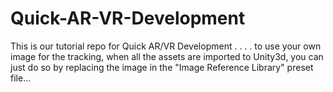 # Quick-AR-VR-Development
This is our tutorial repo for Quick AR/VR Development
.
.
.
.
to use your own image for the tracking, when all the assets are imported to Unity3d, you can just do so by replacing the image in the "Image Reference Library" preset file...
